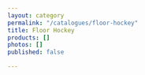 ```yaml
---
layout: category
permalink: "/catalogues/floor-hockey"
title: Floor Hockey
products: []
photos: []
published: false

---
```

